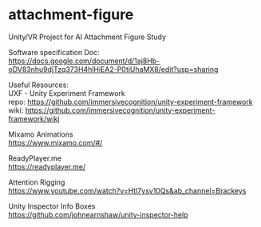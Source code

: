 # attachment-figure  
Unity/VR Project for AI Attachment Figure Study  

Software specification Doc:  
https://docs.google.com/document/d/1aj8Hb-oDV83nhu9djTzq373H4hlHiEA2-P0tiUhaMX8/edit?usp=sharing  

Useful Resources:  
UXF - Unity Experiment Framework  
repo: https://github.com/immersivecognition/unity-experiment-framework  
wiki: https://github.com/immersivecognition/unity-experiment-framework/wiki  

Mixamo Animations  
https://www.mixamo.com/#/  

ReadyPlayer.me  
https://readyplayer.me/  

Attention Rigging  
https://www.youtube.com/watch?v=Htl7ysv10Qs&ab_channel=Brackeys  

Unity Inspector Info Boxes  
https://github.com/johnearnshaw/unity-inspector-help  
